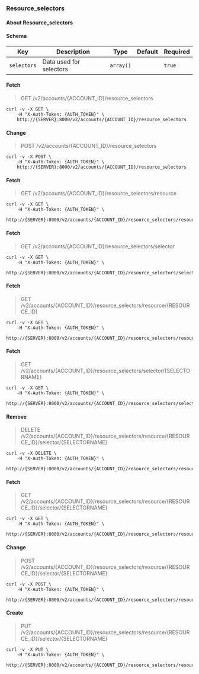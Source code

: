 ### Resource_selectors

#### About Resource_selectors

#### Schema

Key | Description | Type | Default | Required
--- | ----------- | ---- | ------- | --------
`selectors` | Data used for selectors | `array()` |   | `true`


#### Fetch

> GET /v2/accounts/{ACCOUNT_ID}/resource_selectors

```curl
curl -v -X GET \
    -H "X-Auth-Token: {AUTH_TOKEN}" \
    http://{SERVER}:8000/v2/accounts/{ACCOUNT_ID}/resource_selectors
```

#### Change

> POST /v2/accounts/{ACCOUNT_ID}/resource_selectors

```curl
curl -v -X POST \
    -H "X-Auth-Token: {AUTH_TOKEN}" \
    http://{SERVER}:8000/v2/accounts/{ACCOUNT_ID}/resource_selectors
```

#### Fetch

> GET /v2/accounts/{ACCOUNT_ID}/resource_selectors/resource

```curl
curl -v -X GET \
    -H "X-Auth-Token: {AUTH_TOKEN}" \
    http://{SERVER}:8000/v2/accounts/{ACCOUNT_ID}/resource_selectors/resource
```

#### Fetch

> GET /v2/accounts/{ACCOUNT_ID}/resource_selectors/selector

```curl
curl -v -X GET \
    -H "X-Auth-Token: {AUTH_TOKEN}" \
    http://{SERVER}:8000/v2/accounts/{ACCOUNT_ID}/resource_selectors/selector
```

#### Fetch

> GET /v2/accounts/{ACCOUNT_ID}/resource_selectors/resource/{RESOURCE_ID}

```curl
curl -v -X GET \
    -H "X-Auth-Token: {AUTH_TOKEN}" \
    http://{SERVER}:8000/v2/accounts/{ACCOUNT_ID}/resource_selectors/resource/{RESOURCE_ID}
```

#### Fetch

> GET /v2/accounts/{ACCOUNT_ID}/resource_selectors/selector/{SELECTORNAME}

```curl
curl -v -X GET \
    -H "X-Auth-Token: {AUTH_TOKEN}" \
    http://{SERVER}:8000/v2/accounts/{ACCOUNT_ID}/resource_selectors/selector/{SELECTORNAME}
```

#### Remove

> DELETE /v2/accounts/{ACCOUNT_ID}/resource_selectors/resource/{RESOURCE_ID}/selector/{SELECTORNAME}

```curl
curl -v -X DELETE \
    -H "X-Auth-Token: {AUTH_TOKEN}" \
    http://{SERVER}:8000/v2/accounts/{ACCOUNT_ID}/resource_selectors/resource/{RESOURCE_ID}/selector/{SELECTORNAME}
```

#### Fetch

> GET /v2/accounts/{ACCOUNT_ID}/resource_selectors/resource/{RESOURCE_ID}/selector/{SELECTORNAME}

```curl
curl -v -X GET \
    -H "X-Auth-Token: {AUTH_TOKEN}" \
    http://{SERVER}:8000/v2/accounts/{ACCOUNT_ID}/resource_selectors/resource/{RESOURCE_ID}/selector/{SELECTORNAME}
```

#### Change

> POST /v2/accounts/{ACCOUNT_ID}/resource_selectors/resource/{RESOURCE_ID}/selector/{SELECTORNAME}

```curl
curl -v -X POST \
    -H "X-Auth-Token: {AUTH_TOKEN}" \
    http://{SERVER}:8000/v2/accounts/{ACCOUNT_ID}/resource_selectors/resource/{RESOURCE_ID}/selector/{SELECTORNAME}
```

#### Create

> PUT /v2/accounts/{ACCOUNT_ID}/resource_selectors/resource/{RESOURCE_ID}/selector/{SELECTORNAME}

```curl
curl -v -X PUT \
    -H "X-Auth-Token: {AUTH_TOKEN}" \
    http://{SERVER}:8000/v2/accounts/{ACCOUNT_ID}/resource_selectors/resource/{RESOURCE_ID}/selector/{SELECTORNAME}
```

